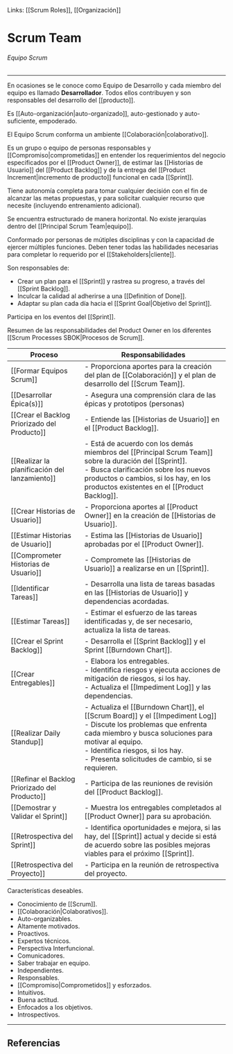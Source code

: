 Links: [[Scrum Roles]], [[Organización]]

# Scrum Team
###### Equipo Scrum
---

En ocasiones se le conoce como Equipo de Desarrollo y cada miembro del equipo es llamado **Desarrollador**. Todos ellos contribuyen y son responsables del desarrollo del [[producto]].

Es [[Auto-organización|auto-organizado]], auto-gestionado y auto-suficiente, empoderado.

El Equipo Scrum conforma un ambiente [[Colaboración|colaborativo]].

Es un grupo o equipo de personas responsables y [[Compromiso|comprometidas]] en entender los requerimientos del negocio especificados por el [[Product Owner]], de estimar las [[Historias de Usuario]] del [[Product Backlog]] y de la entrega del [[Product Increment|incremento de producto]] funcional en cada [[Sprint]].

Tiene autonomía completa para tomar cualquier decisión con el fin de alcanzar las metas propuestas, y para solicitar cualquier recurso que necesite (incluyendo entrenamiento adicional).

Se encuentra estructurado de manera horizontal. No existe jerarquías dentro del [[Principal Scrum Team|equipo]].

Conformado por personas de mútiples disciplinas y con la capacidad de ejercer múltiples funciones. Deben tener todas las habilidades necesarias para completar lo requerido por el [[Stakeholders|cliente]].

Son responsables de:
- Crear un plan para el [[Sprint]] y rastrea su progreso, a través del [[Sprint Backlog]].
- Inculcar la calidad al adherirse a una [[Definition of Done]].
- Adaptar su plan cada día hacia el [[Sprint Goal|Objetivo del Sprint]].

Participa en los eventos del [[Sprint]].

Resumen de las responsabilidades del Product Owner en los diferentes [[Scrum Processes SBOK|Procesos de Scrum]].

| Proceso | Responsabilidades |
| --- | --- |
| [[Formar Equipos Scrum]] | - Proporciona aportes para la creación del plan de [[Colaboración]] y el plan de desarrollo del [[Scrum Team]]. |
| [[Desarrollar Épica(s)]] | - Asegura una comprensión clara de las épicas y prototipos (personas) |
| [[Crear el Backlog Priorizado del Producto]] | - Entiende las [[Historias de Usuario]] en el [[Product Backlog]]. |
| [[Realizar la planificación del lanzamiento]] | - Está de acuerdo con los demás miembros del [[Principal Scrum Team]] sobre la duración del [[Sprint]].<br>- Busca clarificación sobre los nuevos productos o cambios, si los hay, en los productos existentes en el [[Product Backlog]]. |
| [[Crear Historias de Usuario]] | - Proporciona aportes al [[Product Owner]] en la creación de [[Historias de Usuario]]. |
| [[Estimar Historias de Usuario]] | - Estima las [[Historias de Usuario]] aprobadas por el [[Product Owner]]. |
| [[Comprometer Historias de Usuario]] | - Compromete las [[Historias de Usuario]] a realizarse en un [[Sprint]]. |
| [[Identificar Tareas]] | - Desarrolla una lista de tareas basadas en las [[Historias de Usuario]] y dependencias acordadas. |
| [[Estimar Tareas]] | - Estimar el esfuerzo de las tareas identificadas y, de ser necesario, actualiza la lista de tareas. |
| [[Crear el Sprint Backlog]] | - Desarrolla el [[Sprint Backlog]] y el Sprint [[Burndown Chart]]. |
| [[Crear Entregables]] | - Elabora los entregables.<br>- Identifica riesgos y ejecuta acciones de mitigación de riesgos, si los hay.<br>- Actualiza el [[Impediment Log]] y las dependencias. |
| [[Realizar Daily Standup]]|- Actualiza el [[Burndown Chart]], el [[Scrum Board]] y el [[Impediment Log]]<br>- Discute los problemas que enfrenta cada miembro y busca soluciones para motivar al equipo.<br>- Identifica riesgos, si los hay.<br>- Presenta solicitudes de cambio, si se requieren. |
| [[Refinar el Backlog Priorizado del Producto]] | - Participa de las reuniones de revisión del [[Product Backlog]].                                                                                                                                                                                                                                               |
| [[Demostrar y Validar el Sprint]] | - Muestra los entregables completados al [[Product Owner]] para su aprobación.                                                                                        |
| [[Retrospectiva del Sprint]] | - Identifica oportunidades e mejora, si las hay, del [[Sprint]] actual y decide si está de acuerdo sobre las posibles mejoras viables para el próximo [[Sprint]]. |
| [[Retrospectiva del Proyecto]] | - Participa en la reunión de retrospectiva del proyecto.                                                                                                                                                                                                                      |

Características deseables.
- Conocimiento de [[Scrum]].
- [[Colaboración|Colaborativos]].
- Auto-organizables.
- Altamente motivados.
- Proactivos.
- Expertos técnicos.
- Perspectiva Interfuncional.
- Comunicadores.
- Saber trabajar en equipo.
- Independientes.
- Responsables.
- [[Compromiso|Comprometidos]] y esforzados.
- Intuitivos.
- Buena actitud.
- Enfocados a los objetivos.
- Introspectivos.

---

## Referencias

